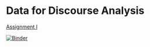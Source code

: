 # Data for Discourse Analysis


[Assignment I](https://mybinder.org/v2/gh/marcus-dislab/Data-for-Discourse-Analysis/main?urlpath=%2Ftree%2FAssignment%2520I%2F)

[![Binder](https://mybinder.org/badge_logo.svg)](https://mybinder.org/v2/gh/marcus-dislab/Data-for-Discourse-Analysis/main?urlpath=%2Ftree%2FAssignment%2520I%2F)
